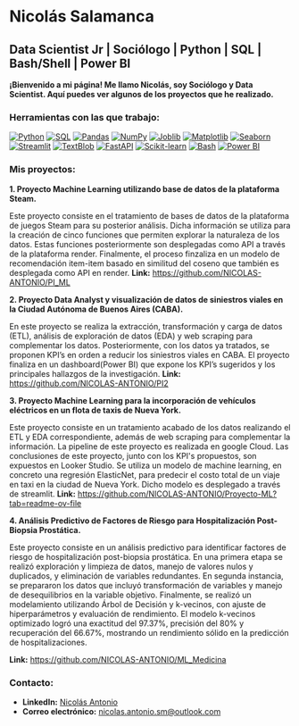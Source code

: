 # Nicolás Salamanca

## Data Scientist Jr | Sociólogo | Python | SQL | Bash/Shell | Power BI

**¡Bienvenido a mi página! Me llamo Nicolás, soy Sociólogo y Data Scientist. Aquí puedes ver algunos de los proyectos que he realizado.**

### Herramientas con las que trabajo:

[![Python](https://img.shields.io/badge/-Python-3776AB?style=flat-square&logo=python&logoColor=white)](https://www.python.org/) 
[![SQL](https://img.shields.io/badge/-SQL-00758F?style=flat-square&logo=sql&logoColor=white)](https://www.postgresql.org/) 
[![Pandas](https://img.shields.io/badge/-Pandas-150458?style=flat-square&logo=pandas&logoColor=white)](https://pandas.pydata.org/) 
[![NumPy](https://img.shields.io/badge/-NumPy-013243?style=flat-square&logo=numpy&logoColor=white)](https://numpy.org/) 
[![Joblib](https://img.shields.io/badge/-Joblib-EF8731?style=flat-square&logo=joblib&logoColor=white)](https://joblib.readthedocs.io/en/latest/) 
[![Matplotlib](https://img.shields.io/badge/-Matplotlib-1179a7?style=flat-square&logo=matplotlib&logoColor=white)](https://matplotlib.org/) 
[![Seaborn](https://img.shields.io/badge/-Seaborn-3CB7E4?style=flat-square&logo=seaborn&logoColor=white)](https://seaborn.pydata.org/) 
[![Streamlit](https://img.shields.io/badge/-Streamlit-FF4B5B?style=flat-square&logo=streamlit&logoColor=white)](https://streamlit.io/)
[![TextBlob](https://img.shields.io/badge/-TextBlob-FF4848?style=flat-square&logo=textblob&logoColor=white)](https://textblob.readthedocs.io/en/latest/) 
[![FastAPI](https://img.shields.io/badge/-FastAPI-005571?style=flat-square&logo=fastapi&logoColor=white)](https://fastapi.tiangolo.com/) 
[![Scikit-learn](https://img.shields.io/badge/-Scikit--learn-F7931E?style=flat-square&logo=scikit-learn)](https://scikit-learn.org/stable/) 
[![Bash](https://img.shields.io/badge/-Bash-424242?style=flat-square&logo=gnu-bash&logoColor=white)](https://www.gnu.org/software/bash/)
[![Power BI](https://img.shields.io/badge/-Power_BI-424242?style=flat-square&logo=powerbi&logoColor=white)](https://powerbi.microsoft.com/)

### Mis proyectos:

**1. Proyecto Machine Learning utilizando base de datos de la plataforma Steam.**

Este proyecto consiste en el tratamiento de bases de datos de la plataforma de juegos Steam para su posterior análisis. Dicha información se utiliza para la creación de cinco funciones que permiten explorar la naturaleza de los datos. Estas funciones posteriormente son desplegadas como API a través de la plataforma render. Finalmente, el proceso finzaliza en un modelo de recomendación item-item basado en similitud del coseno que también es desplegada como API en render.
**Link:** https://github.com/NICOLAS-ANTONIO/PI_ML

**2. Proyecto Data Analyst y visualización de datos de siniestros viales en la Ciudad Autónoma de Buenos Aires (CABA).**

En este proyecto se realiza la extracción, transformación y carga de datos (ETL), análisis de exploración de datos (EDA) y web scraping para complementar los datos. Posteriormente, con los datos ya tratados, se proponen KPI’s en orden a reducir los siniestros viales en CABA. El proyecto finaliza en un dashboard(Power BI) que expone los KPI’s sugeridos y los principales hallazgos de la investigación.
**Link:** https://github.com/NICOLAS-ANTONIO/PI2

**3. Proyecto Machine Learning para la incorporación de vehículos eléctricos en un flota de taxis de Nueva York.**

Este proyecto consiste en un tratamiento acabado de los datos realizando el ETL y EDA correspondiente, además de web scraping para complementar la información. La pipeline de este proyecto es realizada en google Cloud. Las conclusiones de este proyecto, junto con los KPI's propuestos, son expuestos en Looker Studio. Se utiliza un modelo de machine learning, en concreto una regresión ElasticNet, para predecir el costo total de un viaje en taxi en la ciudad de Nueva York. Dicho modelo es desplegado a través de streamlit.
**Link:** https://github.com/NICOLAS-ANTONIO/Proyecto-ML?tab=readme-ov-file

**4. Análisis Predictivo de Factores de Riesgo para Hospitalización Post-Biopsia Prostática.**

Este proyecto consiste en un análisis predictivo para identificar factores de riesgo de hospitalización post-biopsia prostática. En una primera etapa se realizó exploración y limpieza de datos, manejo de valores nulos y duplicados, y eliminación de variables redundantes. En segunda instancia, se prepararon los datos que incluyó transformación de variables y manejo de desequilibrios en la variable objetivo. Finalmente, se realizó un modelamiento utilizando Árbol de Decisión y k-vecinos, con ajuste de hiperparámetros y evaluación de rendimiento.
El modelo k-vecinos optimizado logró una exactitud del 97.37%, precisión del 80% y recuperación del 66.67%, mostrando un rendimiento sólido en la predicción de hospitalizaciones.

**Link:** https://github.com/NICOLAS-ANTONIO/ML_Medicina

### Contacto:

* **LinkedIn:** [Nicolás Antonio](https://www.linkedin.com/in/nicol%C3%A1s-salamanca-murgas-070428183/)
* **Correo electrónico:** nicolas.antonio.sm@outlook.com













